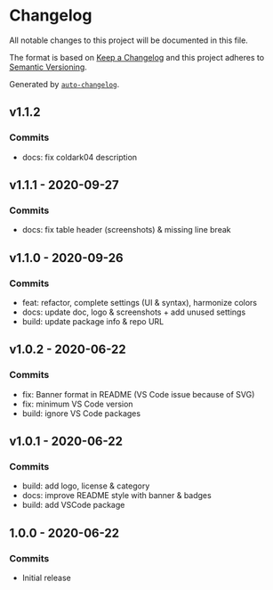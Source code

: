 # Changelog

All notable changes to this project will be documented in this file.

The format is based on [Keep a Changelog](https://keepachangelog.com/en/1.0.0/)
and this project adheres to [Semantic Versioning](https://semver.org/spec/v2.0.0.html).

Generated by [`auto-changelog`](https://github.com/CookPete/auto-changelog).

## v1.1.2

### Commits

- docs: fix coldark04 description 

## v1.1.1 - 2020-09-27

### Commits

- docs: fix table header (screenshots) & missing line break 

## v1.1.0 - 2020-09-26

### Commits

- feat: refactor, complete settings (UI & syntax), harmonize colors 
- docs: update doc, logo & screenshots + add unused settings 
- build: update package info & repo URL 

## v1.0.2 - 2020-06-22

### Commits

- fix: Banner format in README (VS Code issue because of SVG) 
- fix: minimum VS Code version 
- build: ignore VS Code packages 

## v1.0.1 - 2020-06-22

### Commits

- build: add logo, license & category 
- docs: improve README style with banner & badges 
- build: add VSCode package 

## 1.0.0 - 2020-06-22

### Commits

- Initial release 
